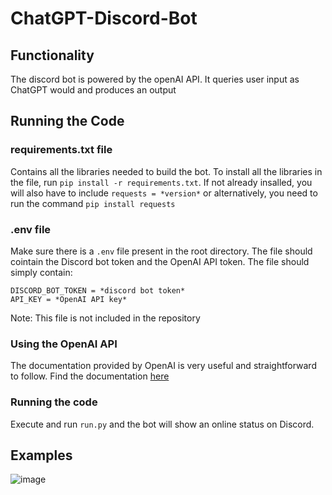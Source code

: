 # ChatGPT-Discord-Bot

## Functionality
The discord bot is powered by the openAI API. It queries user input as ChatGPT would and produces an output

## Running the Code

### requirements.txt file
Contains all the libraries needed to build the bot. To install all the libraries in the file, run `pip install -r requirements.txt`. If not already insalled, you will also have to include `requests = *version*` or alternatively, you need to run the command `pip install requests`

### .env file
Make sure there is a `.env` file present in the root directory. The file should cointain the Discord bot token and the OpenAI API token. The file should simply contain:
```
DISCORD_BOT_TOKEN = *discord bot token*
API_KEY = *OpenAI API key*
```

Note: This file is not included in the repository

### Using the OpenAI API
The documentation provided by OpenAI is very useful and straightforward to follow. Find the documentation [here](https://platform.openai.com/docs/api-reference?lang=python)

### Running the code
Execute and run `run.py` and the bot will show an online status on Discord.

## Examples
![image](https://user-images.githubusercontent.com/74229658/222205182-306372f1-25ae-4b0c-8b1a-03ae1ceba2bc.png)

